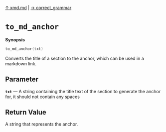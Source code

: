 [&#8593; xmd.md](xmd.md) | [&#8594; correct_grammar](xmd--correct_grammar.md)
# `to_md_anchor`
**Synopsis**

```cpp
to_md_anchor(txt)
```

Converts the title of a section to the anchor, which can be used in a markdown link.


## Parameter
**`txt`** &#8213; A string containing the title text of the section to generate the anchor for, it should not contain any spaces  
## Return Value

A string that represents the anchor.


